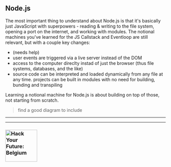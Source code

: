 ## Node.js

The most important thing to understand about Node.js is that it's basically just JavaScript with superpowers - reading & writing to the file system, opening a port on the internet, and working with modules.  The notional machines you've learned for the JS Callstack and Eventloop are still relevant, but with a couple key changes:
* (needs help)
* user events are triggered via a live server instead of the DOM
* access to the computer direclty instad of just the browser (thus file systems, databases, and the like)
* source code can be interpreted and loaded dynamically from any file at any time.  projects can be built in modules with no need for building, bunding and transpiling

Learning a notional machine for Node.js is about building on top of those, not starting from scratch.

> find a good diagram to include

---
---
### <a href="https://hackyourfuture.be" target="_blank"><img src="https://user-images.githubusercontent.com/18554853/63941625-4c7c3d00-ca6c-11e9-9a76-8d5e3632fe70.jpg" width="100" height="100" alt="Hack Your Future: Belgium"></a>
